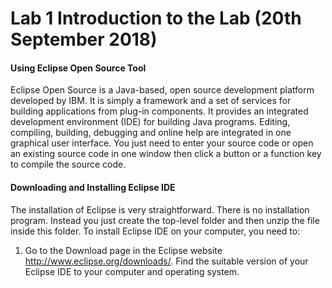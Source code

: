 # Lab 1 Introduction to the Lab (20th September 2018)

<h4>Using Eclipse Open Source Tool</h4>
<p>Eclipse Open Source is a Java-based, open source development platform developed by IBM. It is simply a framework and a set of services for building applications from plug-in components. It provides an integrated development environment (IDE) for building Java programs. Editing, compiling, building, debugging and online help are integrated in one graphical user interface. You just need to enter your source code or open an existing source code in one window then click a button or a function key to compile the source code.</p>

<h4>Downloading and Installing Eclipse IDE</h4>
<p>The installation of Eclipse is very straightforward. There is no installation program. Instead you just create the top-level folder and then unzip the file inside this folder. To install Eclipse IDE on your computer, you need to:
  
  1. Go to the Download page in the Eclipse website http://www.eclipse.org/downloads/. Find the suitable version of your Eclipse IDE to your computer and operating system.
